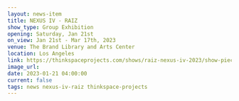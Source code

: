 ```yaml
---
layout: news-item
title: NEXUS IV - RAIZ
show_type: Group Exhibition
opening: Saturday, Jan 21st
on_view: Jan 21st - Mar 17th, 2023
venue: The Brand Library and Arts Center
location: Los Angeles
link: https://thinkspaceprojects.com/shows/raiz-nexus-iv-2023/show-pieces/
image_url:
date: 2023-01-21 04:00:00
current: false
tags: news nexus-iv-raiz thinkspace-projects
---
```

 